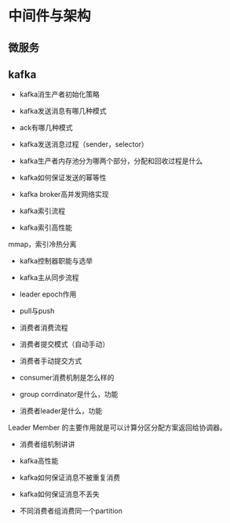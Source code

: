 # 中间件与架构

## 微服务

## kafka

+ kafka消生产者初始化策略

+ kafka发送消息有哪几种模式

+ ack有哪几种模式

+ kafka发送消息过程（sender，selector）

+ kafka生产者内存池分为哪两个部分，分配和回收过程是什么

+ kafka如何保证发送的幂等性

+ kafka broker高并发网络实现

+ kafka索引流程

+ kafka索引高性能

mmap，索引冷热分离

+ kafka控制器职能与选举

+ kafka主从同步流程

+ leader epoch作用

+ pull与push

+ 消费者消费流程

+ 消费者提交模式（自动手动）

+ 消费者手动提交方式

+ consumer消费机制是怎么样的

+ group corrdinator是什么，功能

+ 消费者leader是什么，功能

Leader Member 的主要作用就是可以计算分区分配方案返回给协调器。

+ 消费者组机制讲讲

+ kafka高性能

+ kafka如何保证消息不被重复消费

+ kafka如何保证消息不丢失

+ 不同消费者组消费同一个partition

